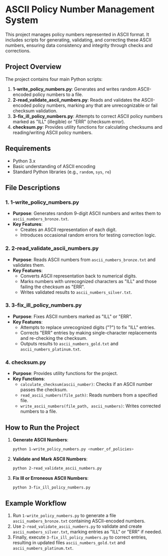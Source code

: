 
# ASCII Policy Number Management System

This project manages policy numbers represented in ASCII format. It includes scripts for generating, validating, and correcting these ASCII numbers, ensuring data consistency and integrity through checks and corrections.

## Project Overview

The project contains four main Python scripts:

1. **1-write_policy_numbers.py**: Generates and writes random ASCII-encoded policy numbers to a file.
2. **2-read_validate_ascii_numbers.py**: Reads and validates the ASCII-encoded policy numbers, marking any that are unrecognizable or fail checksum validation.
3. **3-fix_ill_policy_numbers.py**: Attempts to correct ASCII policy numbers marked as "ILL" (illegible) or "ERR" (checksum error).
4. **checksum.py**: Provides utility functions for calculating checksums and reading/writing ASCII policy numbers.

## Requirements

- Python 3.x
- Basic understanding of ASCII encoding
- Standard Python libraries (e.g., `random`, `sys`, `re`)

## File Descriptions

### 1. 1-write_policy_numbers.py
- **Purpose**: Generates random 9-digit ASCII numbers and writes them to `ascii_numbers_bronze.txt`.
- **Key Features**:
  - Creates an ASCII representation of each digit.
  - Introduces occasional random errors for testing correction logic.

### 2. 2-read_validate_ascii_numbers.py
- **Purpose**: Reads ASCII numbers from `ascii_numbers_bronze.txt` and validates them.
- **Key Features**:
  - Converts ASCII representation back to numerical digits.
  - Marks numbers with unrecognized characters as "ILL" and those failing the checksum as "ERR".
  - Writes validated results to `ascii_numbers_silver.txt`.

### 3. 3-fix_ill_policy_numbers.py
- **Purpose**: Fixes ASCII numbers marked as "ILL" or "ERR".
- **Key Features**:
  - Attempts to replace unrecognized digits ("?") to fix "ILL" entries.
  - Corrects "ERR" entries by making single-character replacements and re-checking the checksum.
  - Outputs results to `ascii_numbers_gold.txt` and `ascii_numbers_platinum.txt`.

### 4. checksum.py
- **Purpose**: Provides utility functions for the project.
- **Key Functions**:
  - `calculate_checksum(ascii_number)`: Checks if an ASCII number passes the checksum.
  - `read_ascii_numbers(file_path)`: Reads numbers from a specified file.
  - `write_ascii_numbers(file_path, ascii_numbers)`: Writes corrected numbers to a file.

## How to Run the Project

1. **Generate ASCII Numbers**:
   ```bash
   python 1-write_policy_numbers.py <number_of_policies>
   ```

2. **Validate and Mark ASCII Numbers**:
   ```bash
   python 2-read_validate_ascii_numbers.py
   ```

3. **Fix Ill or Erroneous ASCII Numbers**:
   ```bash
   python 3-fix_ill_policy_numbers.py
   ```

## Example Workflow

1. Run `1-write_policy_numbers.py` to generate a file `ascii_numbers_bronze.txt` containing ASCII-encoded numbers.
2. Use `2-read_validate_ascii_numbers.py` to validate and create `ascii_numbers_silver.txt`, marking entries as "ILL" or "ERR" if needed.
3. Finally, execute `3-fix_ill_policy_numbers.py` to correct entries, resulting in updated files `ascii_numbers_gold.txt` and `ascii_numbers_platinum.txt`.

